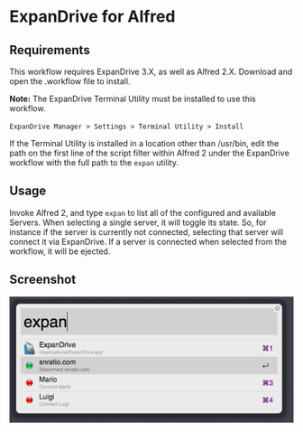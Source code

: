 ExpanDrive for Alfred
=====================

Requirements
------------
This workflow requires ExpanDrive 3.X, as well as Alfred 2.X. Download and open the .workflow file to install.

**Note:**  The ExpanDrive Terminal Utility must be installed to use this workflow. 

`ExpanDrive Manager > Settings > Terminal Utility > Install` 

If the Terminal Utility is installed in a location other than /usr/bin, edit the path on the first line of the script filter within Alfred 2 under the ExpanDrive workflow with the full path to the `expan` utility.


Usage
-----
Invoke Alfred 2, and type `expan` to list all of the configured and available Servers. When selecting a single server, it will toggle its state. So, for instance if the server is currently not connected, selecting that server will connect it via ExpanDrive. If a server is connected when selected from the workflow, it will be ejected.


Screenshot
----------

![](ExpanDrive.png)